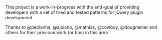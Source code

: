 This project is a work-in-progress with the end-goal of providing developers with a set of tried and tested patterns for jQuery plugin development.

Thanks to @peolanha, @ajpiano, @mathias, @cowboy, @dougneiner and others for their previous work (or tips) in this area